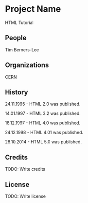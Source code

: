 # Project Name

HTML Tutorial

## People

Tim Berners-Lee

## Organizations

CERN

## History

24.11.1995 - HTML 2.0 was published.

14.01.1997 - HTML 3.2 was published.

18.12.1997 - HTML 4.0 was published.

24.12.1998 - HTML 4.01 was published.

28.10.2014 - HTML 5.0 was published.

## Credits

TODO: Write credits

## License

TODO: Write license